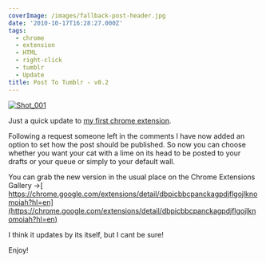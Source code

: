 ```yaml
---
coverImage: /images/fallback-post-header.jpg
date: '2010-10-17T16:28:27.000Z'
tags:
  - chrome
  - extension
  - HTML
  - right-click
  - tumblr
  - Update
title: Post To Tumblr - v0.2
---
```


[![](https://mikecann.co.uk/wp-content/uploads/2010/10/Shot_0011.png "Shot_001")](https://mikecann.co.uk/wp-content/uploads/2010/10/Shot_0011.png)

Just a quick update to [my first chrome extension](https://mikecann.co.uk/personal-project/my-first-chrome-extension-post-to-tumblr/).

<!-- more -->

Following a request someone left in the comments I have now added an option to set how the post should be published. So now you can choose whether you want your cat with a lime on its head to be posted to your drafts or your queue or simply to your default wall.

You can grab the new version in the usual place on the Chrome Extensions Gallery -&gt;[ https://chrome.google.com/extensions/detail/dbpicbbcpanckagpdjflgojlknomoiah?hl=en](https://chrome.google.com/extensions/detail/dbpicbbcpanckagpdjflgojlknomoiah?hl=en)

I think it updates by its itself, but I cant be sure!

Enjoy!
